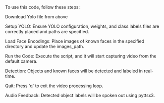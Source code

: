 To use this code, follow these steps:

Download Yolo file from above

Setup YOLO: Ensure YOLO configuration, weights, and class labels files are correctly placed and paths are specified.

Load Face Encodings: Place images of known faces in the specified directory and update the images_path.

Run the Code: Execute the script, and it will start capturing video from the default camera.

Detection: Objects and known faces will be detected and labeled in real-time.

Quit: Press 'q' to exit the video processing loop.

Audio Feedback: Detected object labels will be spoken out using pyttsx3.
